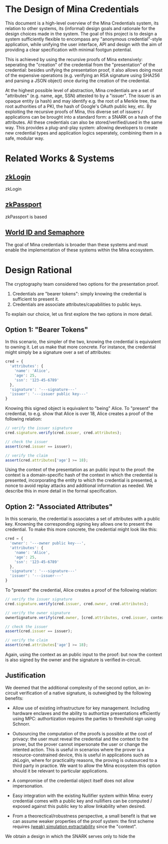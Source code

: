 # The Design of Mina Credentials

This document is a high-level overview of the Mina Credentials system,
its relation to other systems, its (informal) design goals and rationale for the design choices made in the system.
The goal of this project is to design a system sufficiently flexible to encompass any "anonymous credential"-style application,
while unifying the user interface, API and design with the aim of providing a clear specification with minimal footgun potential.

This is achieved by using the recursive proofs of Mina extensively:
seperating the "creation" of the credential from the "presentation" of the credential:
besides unifying the presentation proof, it also allows doing most of the expensive operations (e.g. verifying an RSA signature using SHA256 and parsing a JSON object) once during the creation of the credential.

At the highest possible level of abstraction, Mina credentials
are a set of "attributes" (e.g. name, age, SSN) attested to by a "issuer".
The issuer is an opaque entity (a hash) and may identify e.g. the root of a Merkle tree,
the root authorities of a PKI, the hash of Google's OAuth public key, etc.
By exploiting the recursive proofs of Mina, this diverse set of issuers / applications
can be brought into a standard form: a SNARK on a hash of the attributes.
All these credentials can also be stored/verified/used in the same way.
This provides a plug-and-play system:
allowing developers to create new credential types and application logics seperately, combining them in a safe, modular way.

# Related Works & Systems

## [zkLogin](https://docs.sui.io/concepts/cryptography/zklogin)

zkLogin

## [zkPassport](https://zkpassport.id/)

zkPassport is based

## [World ID and Semaphore](https://worldcoin.org/blog/worldcoin/intro-zero-knowledge-proofs-semaphore-application-world-id)


The goal of Mina credentials is broader than these systems and must enable
the implementation of these systems within the Mina ecosystem.

# Design Rational

The cryptography team considered two options for the presentation proof.

1. Credentials are "bearer tokens": simply knowing the credential is sufficient to present it.
2. Credentials are associate attributes/capabilities to public keys.

To explain our choice, let us first explore the two options in more detail.

## Option 1: "Bearer Tokens"

In this scenario, the simpler of the two, knowing the credential is equivalent to owning it.
Let us make that more concrete. For instance, the credential might simply be a signature over a set of attributes:

```javascript
cred = {
  'attributes': {
    'name': 'Alice',
    'age': 25,
    'ssn': '123-45-6789'
  },
  'signature': '---signature---'
  'issuer': '---issuer public key---'
}
```

Knowing this signed object is equivalent to "being" Alice.
To "present" the credential, to e.g. show that Alice is over 18, Alice creates a proof of the following relation:

```javascript
// verify the issuer signature
cred.signature.verify(cred.issuer, cred.attributes);

// check the issuer
assert(cred.issuer == issuer);

// verify the claim
assert(cred.attributes['age'] >= 18);
```

Using the context of the presentation as an public input to the proof:
the context is a domain-specific hash of the context in which the credential is presented,
incorporating the entity to which the credential is presented, a nonce to avoid replay attacks and additional information as needed.
We describe this in more detail in the formal specification.

## Option 2: "Associated Attributes"

In this scenario, the credential is associates a set of attributes with a public key.
Knowning the corresponding signing key allows one to present the credential.
To make this more concrete, the credential might look like this:

```javascript
cred = {
  'owner': '---owner public key---',
  'attributes': {
    'name': 'Alice',
    'age': 25,
    'ssn': '123-45-6789'
  },
  'signature': '---signature---'
  'issuer': '---issuer---'
}
```

To "present" the credential, Alice creates a proof of the following relation:

```javascript
// verify the issuer signature
cred.signature.verify(cred.issuer, cred.owner, cred.attributes);

// verify the owner signature
ownerSignature.verify(cred.owner, [cred.attributes, cred.issuer, context]);

// check the issuer
assert(cred.issuer == issuer);

// verify the claim
assert(cred.attributes['age'] >= 18);
```

Again, using the context as an public input to the proof: but now the context is also signed by the owner
and the signature is verified in-circuit.

## Justification

We deemed that the additional complexity of the second option,
an in-circuit verification of a native signature,
is outweighed by the following benefits:

- Allow use of existing infrastructure for key management.
  Including hardware enclaves and the ability to authortize presentations efficiently using MPC:
  authortization requires the parties to threshold sign using Schnorr.

- Outsourcing the computation of the proofs is possible at the cost of privacy:
  the user must reveal the credential and the context to the prover, but the prover cannot impersonate the user or change the intented action.
  This is useful in scenarios where the prover is a resource-constrained device,
  this is useful in applications such as zkLogin, where for practicality reasons, the proving is outsourced to a third party in practice.
  We want to allow the Mina ecosystem this option should it be relevant to particular applications.

- A compromise of the credential object itself does not allow impersonation.

- Easy integration with the existing Nullifier system within Mina: every credential comes with a public key
  and nullifiers can be computed / exposed against this public key to allow linkability when desired.

- From a theorectical/robustness perspective, a small benefit is that we can assume weaker properties of the proof system:
  the first scheme requires [(weak) simulation extractability](https://eprint.iacr.org/2020/1306.pdf) since the "context".

We obtain a design in which the SNARK serves only to hide the
